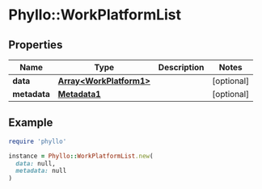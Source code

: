 # Phyllo::WorkPlatformList

## Properties

| Name | Type | Description | Notes |
| ---- | ---- | ----------- | ----- |
| **data** | [**Array&lt;WorkPlatform1&gt;**](WorkPlatform1.md) |  | [optional] |
| **metadata** | [**Metadata1**](Metadata1.md) |  | [optional] |

## Example

```ruby
require 'phyllo'

instance = Phyllo::WorkPlatformList.new(
  data: null,
  metadata: null
)
```

